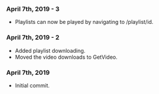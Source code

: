 ### April 7th, 2019 - 3
- Playlists can now be played by navigating to /playlist/id.

### April 7th, 2019 - 2
- Added playlist downloading.
- Moved the video downloads to GetVideo.

### April 7th, 2019
- Initial commit.
